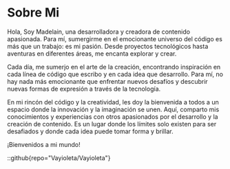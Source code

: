 # Sobre Mi

Hola, Soy Madelain, una desarrolladora y creadora de contenido apasionada. Para mí, sumergirme en el emocionante universo del código es más que un trabajo: es mi pasión. Desde proyectos tecnológicos hasta aventuras en diferentes áreas, me encanta explorar y crear.

Cada día, me sumerjo en el arte de la creación, encontrando inspiración en cada línea de código que escribo y en cada idea que desarrollo. Para mí, no hay nada más emocionante que enfrentar nuevos desafíos y descubrir nuevas formas de expresión a través de la tecnología.

En mi rincón del código y la creatividad, les doy la bienvenida a todos a un espacio donde la innovación y la imaginación se unen. Aquí, comparto mis conocimientos y experiencias con otros apasionados por el desarrollo y la creación de contenido. Es un lugar donde los límites solo existen para ser desafiados y donde cada idea puede tomar forma y brillar.

¡Bienvenidos a mi mundo!

::github{repo="Vayioleta/Vayioleta"}